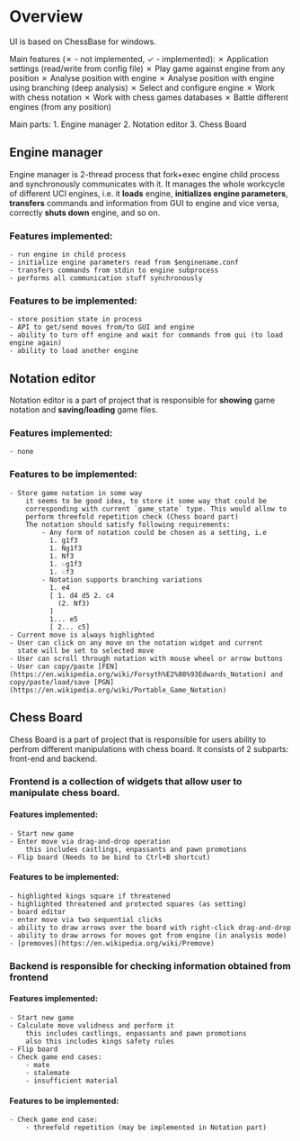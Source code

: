 # Overview
UI is based on ChessBase for windows.

Main features (✗ - not implemented, ✓ - implemented):
    ✗ Application settings (read/write from config file)
    ✗ Play game against engine from any position
    ✗ Analyse position with engine
    ✗ Analyse position with engine using branching (deep analysis)
    ✗ Select and configure engine
    ✗ Work with chess notation
    ✗ Work with chess games databases
    ✗ Battle different engines (from any position)

Main parts:
    1. Engine manager
    2. Notation editor
    3. Chess Board

## Engine manager
Engine manager is 2-thread process that fork+exec engine child process and
synchronously communicates with it. It manages the whole workcycle of different
UCI engines, i.e. it **loads** engine, **initializes engine parameters**,
**transfers** commands and information from GUI to engine and vice versa,
correctly **shuts down** engine, and so on.

### Features implemented:
    - run engine in child process
    - initialize engine parameters read from $enginename.conf
    - transfers commands from stdin to engine subprocess
    - performs all communication stuff synchronously
### Features to be implemented:
    - store position state in process
    - API to get/send moves from/to GUI and engine
    - ability to turn off engine and wait for commands from gui (to load engine again)
    - ability to load another engine

## Notation editor
Notation editor is a part of project that is responsible for **showing** game
notation and **saving/loading** game files.

### Features implemented:
    - none
### Features to be implemented:
    - Store game notation in some way
        it seems to be good idea, to store it some way that could be
        corresponding with current `game_state` type. This would allow to
        perform threefold repetition check (Chess board part)
        The notation should satisfy following requirements:
            - Any form of notation could be chosen as a setting, i.e
              1. g1f3
              1. Ng1f3
              1. Nf3
              1. ♘g1f3
              1. ♘f3
            - Notation supports branching variations
              1. e4
              [ 1. d4 d5 2. c4
                (2. Nf3)
              ]
              1... e5
              [ 2... c5]
    - Current move is always highlighted
    - User can click on any move on the notation widget and current
      state will be set to selected move
    - User can scroll through notation with mouse wheel or arrow buttons
    - User can copy/paste [FEN](https://en.wikipedia.org/wiki/Forsyth%E2%80%93Edwards_Notation) and copy/paste/load/save [PGN](https://en.wikipedia.org/wiki/Portable_Game_Notation)

## Chess Board
Chess Board is a part of project that is responsible for users ability to perfrom
different manipulations with chess board. It consists of 2 subparts: front-end and
backend.

### Frontend is a collection of widgets that allow user to manipulate chess board.
#### Features implemented:
    - Start new game
    - Enter move via drag-and-drop operation
        this includes castlings, enpassants and pawn promotions
    - Flip board (Needs to be bind to Ctrl+B shortcut)
#### Features to be implemented:
    - highlighted kings square if threatened
    - highlighted threatened and protected squares (as setting)
    - board editor
    - enter move via two sequential clicks
    - ability to draw arrows over the board with right-click drag-and-drop
    - ability to draw arrows for moves got from engine (in analysis mode)
    - [premoves](https://en.wikipedia.org/wiki/Premove)

### Backend is responsible for checking information obtained from frontend
#### Features implemented:
    - Start new game
    - Calculate move validness and perform it
        this includes castlings, enpassants and pawn promotions
        also this includes kings safety rules
    - Flip board
    - Check game end cases:
        - mate
        - stalemate
        - insufficient material
#### Features to be implemented:
    - Check game end case:
        - threefold repetition (may be implemented in Notation part)
